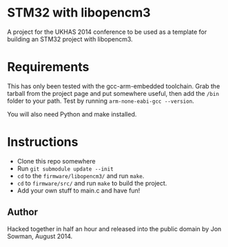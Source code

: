 STM32 with libopencm3
=====================

A project for the UKHAS 2014 conference to be used as a template for building
an STM32 project with libopencm3.  

# Requirements
This has only been tested with the gcc-arm-embedded toolchain. Grab the tarball
from the project page and put somewhere useful, then add the `/bin` folder to
your path. Test by running `arm-none-eabi-gcc --version`.  

You will also need Python and make installed.  

# Instructions

* Clone this repo somewhere
* Run `git submodule update --init`
* `cd` to the `firmware/libopencm3/` and run `make`.
* `cd` to `firmware/src/` and run `make` to build the project.
* Add your own stuff to main.c and have fun!

## Author

Hacked together in half an hour and released into the public domain by Jon
Sowman, August 2014.  
